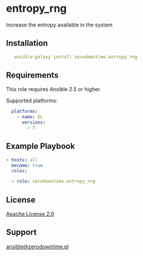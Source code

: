 # entropy_rng

Increase the entropy available in the system

## Installation

```yaml
   ansible-galaxy install zerodowntime.entropy_rng
```

## Requirements

This role requires Ansible 2.5 or higher.

Supported platforms:

```yaml
  platforms:
    - name: EL
      versions:
        - 7
```

## Example Playbook

```yaml
- hosts: all
  become: true
  roles:

  - role: zerodowntime.entropy_rng
```

## License

[Apache License 2.0](LICENSE)

## Support

ansible@zerodowntime.pl
